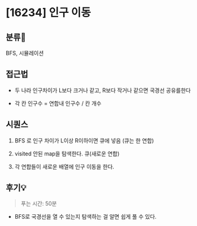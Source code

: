 # [16234] 인구 이동

## 분류💁

BFS, 시뮬레이션

## 접근법

- 두 나라 인구차이가 L보다 크거나 같고, R보다 작거나 같으면 국경선 공유를한다

- 각 칸 인구수 = 연합내 인구수 / 칸 개수



## 시퀀스
1. BFS 로 인구 차이가 L이상 R이하이면 큐에 넣음 (큐는 한 연합)

2. visited 안된 map을 탐색한다. 큐(새로운 연합)

3. 각 연합들이 새로운 배열에 인구 이동을 한다. 



## 후기💡
> 푸는 시간: 50분

- BFS로 국경선을 열 수 있는지 탐색하는 걸 알면 쉽게 풀 수 있다.

